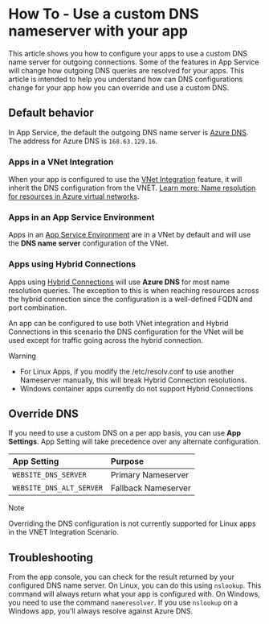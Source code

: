 # How To - Use a custom DNS nameserver with your app

This article shows you how to configure your apps to use a custom DNS name server for outgoing connections. Some of the features in App Service will change how outgoing DNS queries are resolved for your apps. This article is intended to help you understand how can DNS configurations change for your app how you can override and use a custom DNS.

## Default behavior

In App Service, the default the outgoing DNS name server is [Azure DNS](https://azure.microsoft.com/services/dns/). The address for Azure DNS is `168.63.129.16`.

### Apps in a VNet Integration

 When your app is configured to use the [VNet Integration](https://docs.microsoft.com/azure/app-service/web-sites-integrate-with-vnet) feature, it will inherit the DNS configuration from the VNET. [Learn more: Name resolution for resources in Azure virtual networks](https://docs.microsoft.com/azure/virtual-network/virtual-networks-name-resolution-for-vms-and-role-instances).
  
### Apps in an App Service Environment

Apps in an [App Service Environment](https://docs.microsoft.com/azure/app-service/environment/intro) are in a VNet by default and will use the **DNS name server** configuration of the VNet.

### Apps using Hybrid Connections

Apps using [Hybrid Connections](https://docs.microsoft.com/azure/app-service/app-service-hybrid-connections) will use **Azure DNS** for most name resolution queries. The exception to this is when reaching resources across the hybrid connection since the configuration is a well-defined FQDN and port combination.

An app can be configured to use both VNet integration and Hybrid Connections in this scenario the DNS configuration for the VNet will be used except for traffic going across the hybrid connection.

> [!Warning]
>
> - For Linux Apps, if you modify the /etc/resolv.conf to use another Nameserver manually, this will break Hybrid Connection resolutions.
> - Windows container apps currently do not support Hybrid Connections
>

## Override DNS

If you need to use a custom DNS on a per app basis, you can use **App Settings**. App Setting will take precedence over any alternate configuration.

|App Setting| Purpose |
|:--|:--|
|`WEBSITE_DNS_SERVER`|Primary Nameserver|
|`WEBSITE_DNS_ALT_SERVER`|Fallback Nameserver|

> [!Note]
> Overriding the DNS configuration is not currently supported for Linux apps in the VNET Integration Scenario.

## Troubleshooting

From the app console, you can check for the result returned by your configured DNS name server. On Linux, you can do this using `nslookup`. This command will always return what your app is configured with. On Windows, you need to use the command `nameresolver`. If you use `nslookup` on a Windows app, you'll always resolve against Azure DNS.
